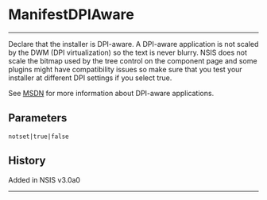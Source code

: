 # ManifestDPIAware

---

Declare that the installer is DPI-aware. A DPI-aware application is not scaled by the DWM (DPI virtualization) so the text is never blurry. NSIS does not scale the bitmap used by the tree control on the component page and some plugins might have compatibility issues so make sure that you test your installer at different DPI settings if you select true.

See [MSDN][1] for more information about DPI-aware applications.

## Parameters

    notset|true|false

## History

Added in NSIS v3.0a0

---

[1]: http://msdn.microsoft.com/en-us/library/dd464660
